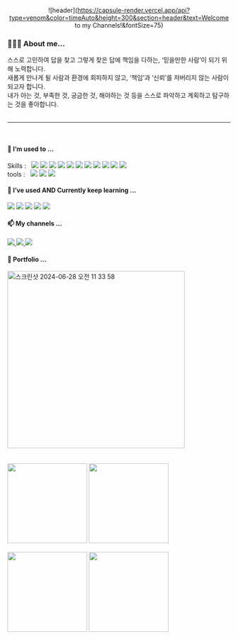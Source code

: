 <div align=center>

  ![header](https://capsule-render.vercel.app/api?type=venom&color=timeAuto&height=300&section=header&text=Welcome to my Channels!&fontSize=75)
  
</div>

<div>
  <h3>🙋🏻‍♀️ About me...</h3>

스스로 고민하여 답을 찾고 그렇게 찾은 답에 책임을 다하는, ‘믿을만한 사람’이 되기 위해 노력합니다. <br/>
새롭게 만나게 될 사람과 환경에 회피하지 않고, ‘책임’과 ‘신뢰’를 저버리지 않는 사람이 되고자 합니다. <br/>
내가 아는 것, 부족한 것, 궁금한 것, 해야하는 것 등을 스스로 파악하고 계획하고 탐구하는 것을 좋아합니다. <br/>
  <br/>
  <hr/>
  <br/>
  <h4>🧐 I’m used to ...</h4>
  Skills :&nbsp;&nbsp;
  <img src="https://img.shields.io/badge/Spring-6dd33f?style=flat-square&logoColor=white" />
  <img src="https://img.shields.io/badge/Java-000000?style=flat-square&logoColor=white" />
  <img src="https://img.shields.io/badge/SpringBoot-6dd33f?style=flat-square&logoColor=white" />
  <img src="https://img.shields.io/badge/JSP/Servlet-d3d3d3?style=flat-square&logoColor=black" />
  <img src="https://img.shields.io/badge/React-61dafb?style=flat-square&logoColor=black" />
  <img src="https://img.shields.io/badge/JavaScript-f7df1e?style=flat-square&logoColor=black" />
  <img src="https://img.shields.io/badge/JQuery-0769AD?style=flat-square&logoColor=black" />
  <img src="https://img.shields.io/badge/HTML/CSS-e34f26?style=flat-square&logoColor=white" />
  <img src="https://img.shields.io/badge/Oracle-f80000?style=flat-square&logoColor=white" />
  <img src="https://img.shields.io/badge/MySQL-4479a1?style=flat-square&logoColor=white" />
  <img src="https://img.shields.io/badge/MariaDB-003545?style=flat-square&logoColor=white" />
  <br/>
  tools :&nbsp;&nbsp;
    <img src="https://img.shields.io/badge/Eclipse-2c2255?style=flat-square&logo=eclipseide&logoColor=white" />
    <img src="https://img.shields.io/badge/VSCode-007acc?style=flat-square&logo=visualstudiocode&logoColor=white" />
    <img src="https://img.shields.io/badge/Git-F05032?style=flat-square&logo=Git&logoColor=black" />
  <br/>
  <h4>🌱 I’ve used AND Currently keep learning ...</h4>
  <img src="https://img.shields.io/badge/Python-3776AB?style=flat-square&logoColor=white" />
  <img src="https://img.shields.io/badge/Django-092E20?style=flat-square&logoColor=white" />
  <img src="https://img.shields.io/badge/AndroidStudio-3ddc84?style=flat-square&logoColor=black" />
  <img src="https://img.shields.io/badge/AmazonEC2-FF9900?style=flat-square&logoColor=white" />
  <img src="https://img.shields.io/badge/docker-2496ED?style=flat-square&logoColor=white" />
  <br/>
  <h4>📫 My channels ...</h4>
    <a href="https://github.com/mindyhere?tab=repositories">
      <img src="https://img.shields.io/badge/GitHub-181717?style=flat-square&logo=GitHub&logoColor=white" />
    </a>
    <a href="https://velog.io/@92miindy/posts">
      <img src="https://img.shields.io/badge/Velog-20c997?style=flat-square&logo=Velog&logoColor=white" />
    </a>
    <a href="https://mindyhere.notion.site/f873e1b3db85412c8342fb213c744d2b">
      <img src="https://img.shields.io/badge/Notion-ffffff?style=flat-square&logo=notion&logoColor=black" />
    </a>
  <h4>💬 Portfolio ...</h4>
    <a href="https://docs.google.com/presentation/d/10Em0X_KApXr-J_OzUTj9J0gPptGJ8yH-k99jPsH5KPI/edit?usp=sharing">
      <img width="400" alt="스크린샷 2024-06-28 오전 11 33 58" src="https://github.com/mindyhere/mindyhere/assets/147589193/495b88d8-ebb7-42f0-8e92-4de9a8eb07c3">
    </a>
</div>  
<br/><br/>
<div align=left >
    <img height=180 src="https://github-readme-stats.vercel.app/api?username=mindyhere&show_icons=true" />
    <img height=180 src="https://github-readme-stats.vercel.app/api/top-langs/?username=mindyhere&layout=compact&exclude_repo=python-practice" />
    <br/><br/>
    <img height=180 src="http://mazassumnida.wtf/api/v2/generate_badge?boj=92miindy" />
    <img height=180 src="http://mazandi.herokuapp.com/api?handle=92miindy&theme=warm"/>


</div>


<!--
**mindyhere/mindyhere** is a ✨ _special_ ✨ repository because its `README.md` (this file) appears on your GitHub profile.

Here are some ideas to get you started:

- 🔭 I’m currently working on ...
- 🌱 I’m currently learning ...
- 👯 I’m looking to collaborate on ...
- 🤔 I’m looking for help with ...
- 💬 Ask me about ...
- 📫 How to reach me: ...
- 😄 Pronouns: ...
- ⚡ Fun fact: ...
-->
